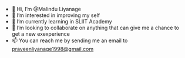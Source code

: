 - 👋 Hi, I’m @Malindu Liyanage
- 👀 I’m interested in improving my self 
- 🌱 I’m currently learning in SLIIT Academy 
- 💞️ I’m looking to collaborate on anything that can give me a chance to get a new exexperience 
- 📫 You can reach me by sending me an email to praveenliyanage1998@gmail.com 

<!---
Malindu Liyanage/Malindu Liyanage is a ✨ special ✨ repository because its `README.md` (this file) appears on your GitHub profile.
You can click the Preview link to take a look at your changes.
--->
